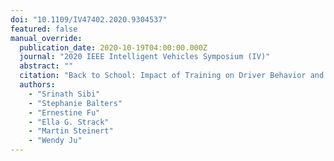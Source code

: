 ```yaml
---
doi: "10.1109/IV47402.2020.9304537"
featured: false
manual_override:
  publication_date: 2020-10-19T04:00:00.000Z
  journal: "2020 IEEE Intelligent Vehicles Symposium (IV)"
  abstract: ""
  citation: "Back to School: Impact of Training on Driver Behavior and State in Autonomous Vehicles (2020)"
  authors:
    - "Srinath Sibi"
    - "Stephanie Balters"
    - "Ernestine Fu"
    - "Ella G. Strack"
    - "Martin Steinert"
    - "Wendy Ju"
---
```


<!-- You can add additional content about this publication here if needed -->

